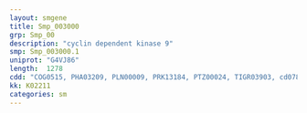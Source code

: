 ```yaml
---
layout: smgene
title: Smp_003000
grp: Smp_00
description: "cyclin dependent kinase 9"
smp: Smp_003000.1
uniprot: "G4VJ86"
length:  1278
cdd: "COG0515, PHA03209, PLN00009, PRK13184, PTZ00024, TIGR03903, cd07865, cl21453, pfam00069, smart00220"
kk: K02211
categories: sm
---
```

